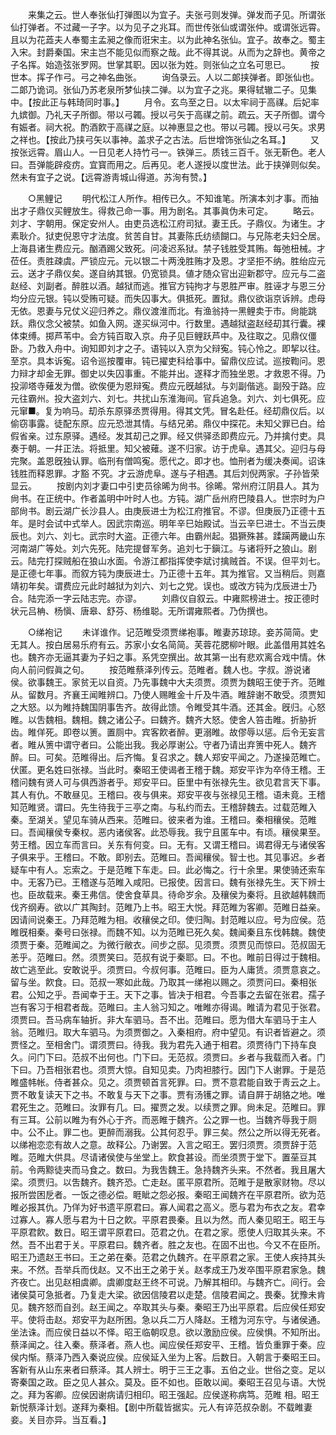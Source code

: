 <!-- { "loadSidebar": true } -->
　　来集之云。世人奉张仙打弹图以为宜子。夫张弓则发弹。弹发而子见。所谓张仙打弹者。不过藏一子字。以为见子之兆耳。而世传张仙或谓张仲。或谓张远霄。且以为花蕋夫人奉蜀主孟昶之像而诳宋主。以为此神名张仙。宜子。故奉之。蜀主入宋。封爵秦国。宋主岂不能见似而察之哉。此不得其说。从而为之辞也。黄帝之子名挥。始造弦张罗网。世掌其职。因以张为姓。则张仙之立名可思已。 
　　按世本。挥子作弓。弓之神名曲张。 
　　询刍录云。人以二郞挟弹者。即张仙也。二郞乃诡词。张仙乃苏老泉所梦仙挟二弹。以为宜子之兆。果得轼辙二子。见集中。【按此正与韩琦同时事。】 
　　月令。玄鸟至之日。以太牢祠于高禖。后妃率九嫔御。乃礼天子所御。带以弓韣。授以弓矢于高禖之前。疏云。天子所御。谓今有娠者。祠大祝。酌酒飮于高禖之庭。以神惠显之也。带以弓韣。授以弓矢。求男之祥也。【按此乃挟弓矢以事神。盖求子之古法。后世增饰张仙之名耳。】 
　　又按张远霄。眉山人。一日见老人持竹弓一。铁弹三。质钱三百千。张无靳色。老人曰。吾弹能辟疫疠。宜寳而用之。后再见。老人遂授以度世法。此于挟弹则似矣。然未有宜子之说。【远霄游靑城山得道。苏洵有赞。】 


　　○黑鲤记 
　　明代松江人所作。相传已久。不知谁笔。所演本刘才事。而抽出才子鼎仪买鲤放生。得救己命一事。用为剧名。其事眞伪未可定。 
　　略云。刘才、字朝用。保定安州人。由吏员选松江府司狱。妻王氏。子鼎仪。为诸生。才素耿介。狱吏倪恩守才法度。贫苦自甘。其妻陈氏纺绩餬口。与兄陈老夫妇仝居。上海县诸生费应元。酗酒踢父致死。问凌迟系狱。禁子钱胜受其贿。每弛杻械。才莅任。责胜疎虞。严锁应元。元以银二十两浼胜贿才及恩。才坚拒不纳。胜绐应元云。送才子鼎仪矣。遂自纳其银。仍宽锁具。値才随众官出迎新郡守。应元与二盗赵经、刘副者。醉胜以酒。越狱而逃。推官方钝拘才与恩胜严审。胜诬才与恩三分均分应元银。钝以受贿可疑。而失囚事大。俱抵死。置狱。鼎仪欲诣京诉辨。虑母无依。恩妻与兄仗义迎归养之。鼎仪渡淮而北。有渔翁持一黑鲤卖于市。尙能跳跃。鼎仪念父被禁。如鱼入网。遂买纵河中。行数里。遇越狱盗赵经刧其行囊。裸体束缚。掷芦苇中。会方钝百取入京。舟子见巨鲤跃芦中。及往取之。见鼎仪僵卧。乃救入舟中。询知即刘才之子。语钝以入京为父辩寃。钝心怜之。即挈以往。至京。具本诉寃。诏令巡按覆审。钝已擢吏科给事中。留鼎仪应试。巡按鞫问。恩力辩才却金无罪。御史以失囚事重。不能并出。遂释才而独坐恩。才救恩不得。乃投泖塔寺薙发为僧。欲俟便为恩辩寃。费应元旣越狱。与刘副偕逃。副殁于路。应元往霸州。投大盗刘六、刘七。共扰山东淮海间。官兵追急。刘六、刘七俱死。应元窜■。复为响马。刧杀东原驿丞贾得用。得其文凭。冒名赴任。经刧鼎仪后。以偷窃事露。徒配东原。应元恐泄其情。与结兄弟。鼎仪中探花。未知父罪已白。给假省亲。过东原驿。遇经。发其刧己之罪。经又供驿丞即费应元。乃并擒付吏。具奏于朝。一幷正法。将抵里。知父被薙。遂不归家。访于虎阜。遇其父。迎归与母完聚。盖恩旣独认罪。临刑有僧鸣寃。愿代之。即才也。恤刑者为缓决奏闻。诏诛钱胜而释恩罪。才豁 不究。才云游虎阜。遂与子相遇。其后刘倪两家。子孙皆荣显云。 
　　按剧内刘才妻口中引吏员徐晞为尙书。徐晞。常州府江阴县人。其为尙书。在正统中。作者盖明中叶时人也。方钝。湖广岳州府巴陵县人。世宗时为户部尙书。剧云湖广长沙县人。由庚辰进士为松江府推官。不谬。但庚辰乃正德十五年。是时会试中式举人。因武宗南巡。明年辛巳始殿试。当云辛巳进士。不当云庚辰也。刘六、刘七。武宗时大盗。正德六年。由霸州起。猖獗殊甚。蹂躏两畿山东河南湖广等处。刘六先死。陆完提督军务。追刘七于鎭江。与诸将歼之狼山。剧云。陆完打探贼船在狼山水面。令游江都指挥使李斌讨擒贼首。不误。但平刘七。是正德七年事。而叙方钝为庚辰进士。乃正德十五年。其为推官。又当稍后。则嘉靖初年矣。谓费应元此时越狱为刘六、刘七之党。误也。或改方钝为戊辰进士乃合。陆完添一字云陆志完。亦谬。 
　　刘鼎仪自叙云。中雍熙榜进士。按正德时状元吕柟、杨愼、唐皋、舒芬、杨维聪。无所谓雍熙者。乃伪撰也。 


　　○绨袍记 
　　未详谁作。记范睢受须贾绨袍事。睢妻苏琼琼。妾苏简简。史无其人。按白居易乐府有云。苏家小女名简简。芙蓉花腮柳叶眼。此盖借用其姓名也。魏齐亦无逼其妻为子妇之事。系凭空撰出。故其第一出有悲欢离合戏中情。休向人前问假眞之句。 
　　按范睢蔡泽列传云。范睢者。魏人也。字叔。游说诸侯。欲事魏王。家贫无以自资。乃先事魏中大夫须贾。须贾为魏昭王使于齐。范睢从。留数月。齐襄王闻睢辨口。乃使人赐睢金十斤及牛酒。睢辞谢不敢受。须贾知之大怒。以为睢持魏国阴事吿齐。故得此馈。令睢受其牛酒。还其金。旣归。心怒睢。以吿魏相。魏相。魏之诸公子。曰魏齐。魏齐大怒。使舍人笞击睢。折胁折齿。睢佯死。即卷以箦。置厕中。宾客飮者醉。更溺睢。故僇辱以惩。后令无妄言者。睢从箦中谓守者曰。公能出我。我必厚谢公。守者乃请出弃箦中死人。魏齐醉。曰。可矣。范睢得出。后齐悔。复召求之。魏人郑安平闻之。乃遂操范睢亡。伏匿。更名姓曰张禄。当此时。秦昭王使谒者王稽于魏。郑安平诈为卒侍王稽。王稽问魏有贤人可与俱西游者乎。郑安平曰。臣里中有张禄先生。欲见君言天下事。其人有仇。不敢昼见。王稽曰。夜与俱来。郑安平夜与张禄见王稽。语未竟。王稽知范睢贤。谓曰。先生待我于三亭之南。与私约而去。王稽辞魏去。过载范睢入秦。至湖关。望见车骑从西来。范睢曰。彼来者为谁。王稽曰。秦相穰侯。范睢曰。吾闻穰侯专秦权。恶内诸侯客。此恐辱我。我宁且匿车中。有顷。穰侯果至。劳王稽。因立车而言曰。关东有何变。曰。无有。又谓王稽曰。谒君得无与诸侯客子俱来乎。王稽曰。不敢。即别去。范睢曰。吾闻穰侯。智士也。其见事迟。乡者疑车中有人。忘索之。于是范睢下车走。曰。此必悔之。行十余里。果使骑还索车中。无客乃已。王稽遂与范睢入咸阳。已报使。因言曰。魏有张禄先生。天下辨士也。臣故载来。秦王弗信。使舍食草具。待命岁余。及穰侯为秦将。且欲越韩魏而伐齐纲寿。欲以广其陶封。范睢乃上书。昭王大悦。拜范睢为客卿。范睢日益亲。因请间说秦王。乃拜范睢为相。收穰侯之印。使归陶。封范睢以应。号为应侯。范睢旣相秦。秦号曰张禄。而魏不知。以为范睢已死久矣。魏闻秦且东伐韩魏。魏使须贾于秦。范睢闻之。为微行敝衣。间步之邸。见须贾。须贾见而惊曰。范叔固无恙乎。范睢曰。然。须贾笑曰。范叔有说于秦耶。曰。不也。睢前日得过于魏相。故亡逃至此。安敢说乎。须贾曰。今叔何事。范睢曰。臣为人庸赁。须贾意哀之。留与坐。飮食。曰。范叔一寒如此哉。乃取其一绨袍以赐之。须贾问曰。秦相张君。公知之乎。吾闻幸于王。天下之事。皆决于相君。今吾事之去留在张君。孺子岂有客习于相君者哉。范睢曰。主人翁习知之。唯睢亦得谒。睢请为君见于张君。须贾曰。吾马病车轴折。非大车驷马。吾不出。范睢曰。愿为借大车驷马于主人翁。范睢归。取大车驷马。为须贾御之。入秦相府。府中望见。有识者皆避之。须贾怪之。至相舍门。谓须贾曰。待我。我为君先入通于相君。须贾待门下持车良久。问门下曰。范叔不出何也。门下曰。无范叔。须贾曰。乡者与我载而入者。门下曰。乃吾相张君也。须贾大惊。自知见卖。乃肉袒膝行。因门下人谢罪。于是范睢盛帏帐。侍者甚众。见之。须贾顿首言死罪。曰。贾不意君能自致于靑云之上。贾不敢复读天下之书。不敢复与天下之事。贾有汤镬之罪。请自屛于胡貉之地。唯君死生之。范睢曰。汝罪有几。曰。擢贾之发。以续贾之罪。尙未足。范睢曰。罪有三耳。公前以睢为有外心于齐。而恶睢于魏齐。公之罪一也。当魏齐辱我于厕中。公不止。罪二也。更醉而溺我。公其何忍乎。罪三矣。然公之所以得无死者。以绨袍恋恋有故人之意。故释公。乃谢罢。入言之昭王。罢归须贾。须贾辞于范睢。范睢大供具。尽请诸侯使与坐堂上。飮食甚设。而坐须贾于堂下。置莝豆其前。令两黥徒夹而马食之。数曰。为我吿魏王。急持魏齐头来。不然者。我且屠大梁。须贾归。以吿魏齐。魏齐恐。亡走赵。匿平原君所。范睢于是散家财物。尽以报所尝困戹者。一饭之德必偿。睚眦之怨必报。秦昭王闻魏齐在平原君所。欲为范睢必报其仇。乃佯为好书遗平原君曰。寡人闻君之高义。愿与君为布衣之友。君幸过寡人。寡人愿与君为十日之飮。平原君畏秦。且以为然。而人秦见昭王。昭王与平原君飮。数日。昭王谓平原君曰。范君之仇。在君之家。愿使人归取其头来。不然。吾不出君于关。平原君曰。魏齐者。胜之友也。在固不出也。今又不在臣所。昭王乃遗赵王书曰。王之弟在秦。范君之仇魏齐。在平原君之家。王使人疾持其头来。不然。吾举兵而伐赵。又不出王之弟于关。赵孝成王乃发卒围平原君家急。魏齐夜亡。出见赵相虞卿。虞卿度赵王终不可说。乃解其相印。与魏齐亡。间行。会诸侯莫可急抵者。乃复走大梁。欲因信陵君以走楚。信陵君闻之。畏秦。犹豫未肯见。魏齐怒而自刭。赵王闻之。卒取其头与秦。秦昭王乃出平原君。后应侯任郑安平。使将击赵。郑安平为赵所困。急以兵二万人降赵。王稽为河东守。与诸侯通。坐法诛。而应侯日益以不怿。昭王临朝叹息。欲以激励应侯。应侯惧。不知所出。蔡泽闻之。往入秦。蔡泽者。燕人也。闻应侯任郑安平、王稽。皆负重罪于秦。应侯内惭。蔡泽乃西入秦说应侯。应侯延入坐为上客。后数日。入朝言于秦昭王曰。客新有从山东来者曰蔡泽。其人辨士。明于三王之事。五伯之业。世俗之变。足以寄秦国之政。臣之见人甚众。莫及。臣不如也。臣敢以闻。秦昭王召见与语。大悦之。拜为客卿。应侯因谢病请归相印。昭王强起。应侯遂称病笃。范睢 相。昭王新悦蔡泽计划。遂拜为秦相。【剧中所载皆据实。元人有谇范叔杂剧。不载睢妻妾。关目亦异。当互看。】 


